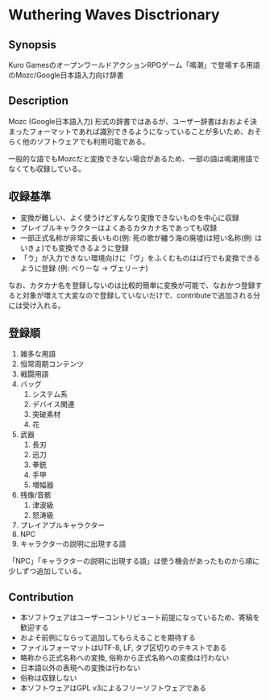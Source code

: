 # Wuthering Waves Disctrionary

## Synopsis

Kuro GamesのオープンワールドアクションRPGゲーム「鳴潮」で登場する用語のMozc/Google日本語入力向け辞書

## Description

Mozc (Google日本語入力) 形式の辞書ではあるが、ユーザー辞書はおおよそ決まったフォーマットであれば識別できるようになっていることが多いため、おそらく他のソフトウェアでも利用可能である。

一般的な語でもMozcだと変換できない場合があるため、一部の語は鳴潮用語でなくても収録している。

## 収録基準

* 変換が難しい、よく使うけどすんなり変換できないものを中心に収録
* プレイブルキャラクターはよくあるカタカナ名であっても収録
* 一部正式名称が非常に長いもの(例: 死の歌が纏う海の廃墟)は短い名称(例: はいきょ)でも変換できるように登録
* 「ゔ」が入力できない環境向けに「ヴ」をふくむものはば行でも変換できるように登録 (例: べりーな → ヴェリーナ)

なお、カタカナ名を登録しないのは比較的簡単に変換が可能で、なおかつ登録すると対象が増えて大変なので登録していないだけで、contributeで追加される分には受け入れる。

## 登録順

1. 雑多な用語
2. 恒常周期コンテンツ
3. 戦闘用語
4. バッグ
    1. システム系
    2. デバイス関連
    3. 突破素材
    4. 花
5. 武器
    1. 長刃
    2. 迅刀
    3. 拳銃
    4. 手甲
    5. 増幅器
6. 残像/音骸
    1. 津波級
    2. 怒涛級
7. プレイアブルキャラクター
8. NPC
9. キャラクターの説明に出現する語

「NPC」「キャラクターの説明に出現する語」は使う機会があったものから順に少しずつ追加している。

## Contribution

* 本ソフトウェアはユーザーコントリビュート前提になっているため、寄稿を歓迎する
* およそ前例にならって追加してもらえることを期待する
* ファイルフォーマットはUTF-8, LF, タブ区切りのテキストである
* 略称から正式名称への変換, 俗称から正式名称への変換は行わない
* 日本語以外の表現への変換は行わない
* 俗称は収録しない
* 本ソフトウェアはGPL v3によるフリーソフトウェアである
